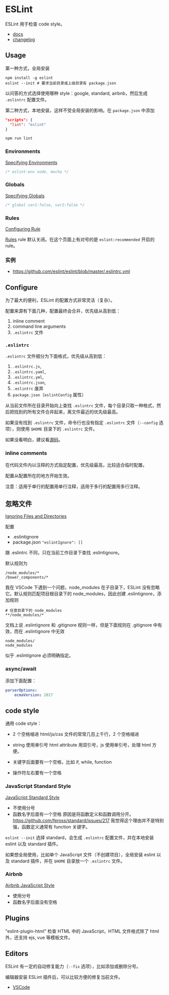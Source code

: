 # ESLint

ESLint 用于检查 code style。

- [docs](https://eslint.org/)
- [changelog](https://github.com/eslint/eslint/releases)

## Usage

第一种方式，全局安装

```shell
npm install -g eslint
eslint --init # 要求当前目录或上级目录有 package.json
```

以问答的方式选择使用哪种 style：google, standard, airbnb，然后生成 `.eslintrc` 配置文件。

第二种方式，本地安装，这样不受全局安装的影响。在 `package.json` 中添加

```json
"scripts": {
  "lint": "eslint"
}
```

```sh
npm run lint
```

### Environments

[Specifying Environments](http://eslint.org/docs/user-guide/configuring#specifying-environments)

```js
/* eslint-env node, mocha */
```

### Globals

[Specifying Globals](http://eslint.org/docs/user-guide/configuring#specifying-globals)

```js
/* global var1:false, var2:false */
```

### Rules

[Configuring Rule](http://eslint.org/docs/user-guide/configuring)

[Rules](http://eslint.org/docs/rules/)
rule 默认关闭。在这个页面上有对号的是 `eslint:recommended` 开启的 rule。


### 实例

- <https://github.com/eslint/eslint/blob/master/.eslintrc.yml>


## Configure

为了最大的便利，ESLint 的配置方式非常灵活（复杂）。

配置来源有下面几种，配置最终会合并，优先级从高到低：

1. inline comment
1. command line arguments
1. `.eslintrc` 文件

### `.eslintrc`

`.eslintrc` 文件细分为下面格式，优先级从高到低：

1. `.eslintrc.js`,
1. `.eslintrc.yaml`,
1. `.eslintrc.yml`,
1. `.eslintrc.json`,
1. `.eslintrc` 废弃
1. `package.json`（`eslintConfig` 属性）

从当前文件所在目录开始向上查找 `.eslintrc` 文件，每个目录只取一种格式，然后把找到的所有文件合并起来，离文件最近的优先级最高。

如果没有找到 `.eslintrc` 文件，命令行也没有指定 `.eslintrc` 文件（`--config` 选项），则使用 `$HOME` 目录下的 `.eslintrc` 文件。

如果没看明白，建议看[源码](https://github.com/eslint/eslint/blob/master/lib/config.js#L242)。

### inline comments

在代码文件内以注释的方式指定配置，优先级最高，比较适合临时配置。

配置从配置所在的地方开始生效。

注意：适用于单行的配置用单行注释，适用于多行的配置用多行注释。


## 忽略文件

[Ignoring Files and Directories](https://eslint.org/docs/user-guide/configuring#ignoring-files-and-directories)

配置

- .eslintignore
- package.json `"eslintIgnore": []`

跟 .eslintrc 不同，只在当前工作目录下查找 .eslintignore。

默认规则为

```
/node_modules/*
/bower_components/*
```

我在 VSCode 下遇到一个问题，node_modules 在子目录下，ESLint 没有忽略它。默认规则匹配项目根目录下的 node_modules，因此创建 .eslintignore，添加规则

```
# 任意目录下的 node_modules
**/node_modules/*
```

文档上说 .eslintignore 和 .gitignore 规则一样，但是下面规则在 .gitignore 中有效，而在 .eslintignore 中无效

```
node_modules/
node_modules
```

似乎 .eslintignore 必须明确指定。


### async/await

添加下面配置：

```yaml
parserOptions:
    ecmaVersion: 2017
```

## code style

通用 code style：

- 2 个空格缩进
    html/js/css 文件的常常几百上千行，2 个空格缩进

- string 使用单引号
    html attribute 用双引号，js 使用单引号，处理 html 方便。

- 关键字后面要有一个空格，比如 if, while, function

- 操作符左右要有一个空格


### JavaScript Standard Style

[JavaScript Standard Style](http://standardjs.com/)

- 不使用分号
- 函数名字后面有一个空格
    原因是将函数定义和函数调用分开。
    <https://github.com/feross/standard/issues/217>
    我觉得这个理由并不是特别强，函数定义通常有 function 关键字。

`eslint --init` 选择 standard，会生成 `.eslintrc` 配置文件，并在本地安装 eslint 以及 standard 插件。

如果想全局使用，比如单个 JavaScript 文件（不创建项目），全局安装 eslint 以及 standard 插件，并在 `$HOME` 目录放一个 `.eslintrc` 文件。

### Airbnb

[Airbnb JavaScript Style](https://github.com/airbnb/javascript#readme)

- 使用分号
- 函数名字后面没有空格

## Plugins

"eslint-plugin-html" 检查 HTML 中的 JavaScript，HTML 文件格式除了 html 外，还支持 ejs, vue 等模板文件。

## Editors

ESLint 有一定的自动修复能力（`--fix` 选项），比如添加或删除分号。

编辑器安装 ESLint 插件后，可以比较方便的修复当前文件。

- [VSCode](../software/vscode/index.md)

